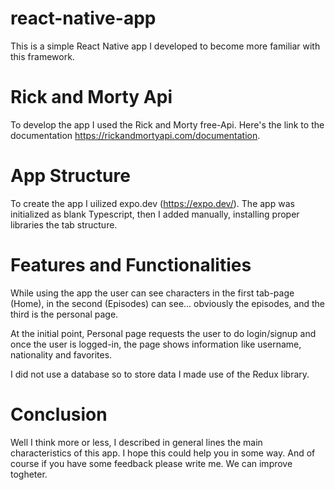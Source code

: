 # react-native-app
 This is a simple React Native app I developed to become more familiar with this framework.
 
# Rick and Morty Api
 To develop the app I used the Rick and Morty free-Api. Here's the link to the documentation https://rickandmortyapi.com/documentation.
 
# App Structure 
  To create the app I uilized expo.dev (https://expo.dev/).
  The app was initialized as blank Typescript, then I added manually, installing proper libraries the tab structure.
  
 # Features and Functionalities
  While using the app the user can see characters in the first tab-page (Home), in the second (Episodes) can see... obviously the episodes,
  and the third is the personal page.
  
  At the initial point, Personal page requests the user to do login/signup and once the user is logged-in,
  the page shows information like username, nationality and favorites.
  
  I did not use a database so to store data I made use of the Redux library.
  
# Conclusion
  Well I think more or less, I described in general lines the main characteristics of this app. I hope this could help you in some way.
  And of course if you have some feedback please write me. We can improve togheter.
